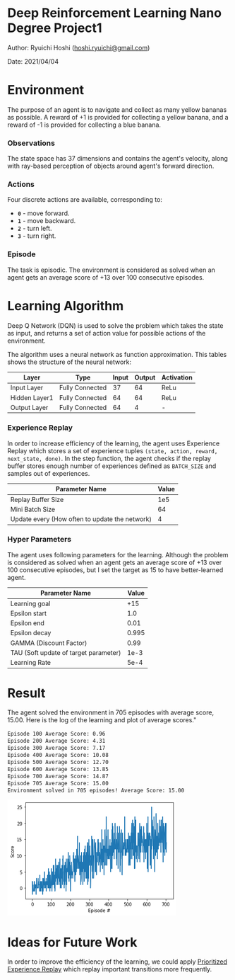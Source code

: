 # Deep Reinforcement Learning Nano Degree Project1

Author: Ryuichi Hoshi (hoshi.ryuichi@gmail.com)

Date: 2021/04/04

# Environment

The purpose of an agent is to navigate and collect as many yellow bananas as possible.
A reward of +1 is provided for collecting a yellow banana, and a reward of -1 is provided for
collecting a blue banana.

### Observations

The state space has 37 dimensions and contains the agent's velocity, along with ray-based
perception of objects around agent's forward direction.

### Actions
Four discrete actions are available, corresponding to:
- **`0`** - move forward.
- **`1`** - move backward.
- **`2`** - turn left.
- **`3`** - turn right.

### Episode
The task is episodic. The environment is considered as solved when an agent gets an average score of +13 over 100
consecutive episodes.


# Learning Algorithm

Deep Q Network (DQN) is used to solve the problem which takes the state as
input, and returns a set of action value for possible actions of the environment.

The algorithm uses a neural network as function approximation. This tables shows the structure of the neural network:

Layer | Type | Input | Output | Activation
----------- | ------------- | ------- | ------- | -------
Input Layer | Fully Connected | 37 | 64 | ReLu
Hidden Layer1 | Fully Connected | 64 | 64 | ReLu
Output Layer | Fully Connected | 64 | 4 | - 

### Experience Replay
In order to increase efficiency of the learning, the agent uses Experience Replay which 
stores a set of experience tuples `(state, action, reward, next_state, done)`. In the step function, 
the agent checks if the replay buffer stores enough number of experiences defined as `BATCH_SIZE`
and samples out of experiences.

Parameter Name | Value
------------ | -------------
Replay Buffer Size | 1e5
Mini Batch Size | 64
Update every (How often to update the network) | 4


### Hyper Parameters
The agent uses following parameters for the learning. Although the problem is considered as solved
when an agent gets an average score of +13 over 100 consecutive episodes, but I set the target as 15
to have better-learned agent.

Parameter Name | Value
------------ | -------------
Learning goal | +15
Epsilon start | 1.0
Epsilon end | 0.01
Epsilon decay | 0.995
GAMMA (Discount Factor) | 0.99
TAU (Soft update of target parameter) | 1e-3
Learning Rate | 5e-4


# Result
The agent solved the environment in 705 episodes with average score, 15.00. 
Here is the log of the learning and plot of average scores."

```angular2html
Episode 100	Average Score: 0.96
Episode 200	Average Score: 4.31
Episode 300	Average Score: 7.17
Episode 400	Average Score: 10.08
Episode 500	Average Score: 12.70
Episode 600	Average Score: 13.85
Episode 700	Average Score: 14.87
Episode 705	Average Score: 15.00
Environment solved in 705 episodes!	Average Score: 15.00
```
![Average scores](learning.png)

# Ideas for Future Work
In order to improve the efficiency of the learning, we could apply 
[Prioritized Experience Replay]("https://arxiv.org/abs/1511.05952") which replay 
important transitions more frequently.